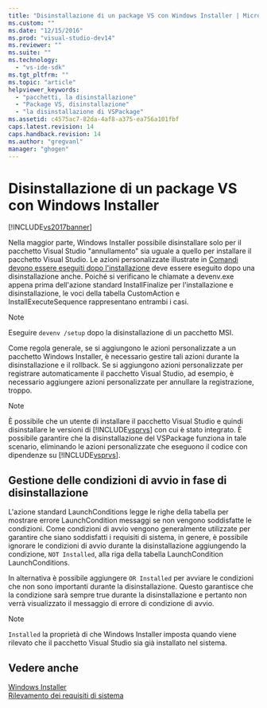 ```yaml
---
title: "Disinstallazione di un package VS con Windows Installer | Microsoft Docs"
ms.custom: ""
ms.date: "12/15/2016"
ms.prod: "visual-studio-dev14"
ms.reviewer: ""
ms.suite: ""
ms.technology: 
  - "vs-ide-sdk"
ms.tgt_pltfrm: ""
ms.topic: "article"
helpviewer_keywords: 
  - "pacchetti, la disinstallazione"
  - "Package VS, disinstallazione"
  - "la disinstallazione di VSPackage"
ms.assetid: c4575ac7-82da-4af8-a375-ea756a101fbf
caps.latest.revision: 14
caps.handback.revision: 14
ms.author: "gregvanl"
manager: "ghogen"
---
```

# Disinstallazione di un package VS con Windows Installer
[!INCLUDE[vs2017banner](../../code-quality/includes/vs2017banner.md)]

Nella maggior parte, Windows Installer possibile disinstallare solo per il pacchetto Visual Studio "annullamento" sia uguale a quello per installare il pacchetto Visual Studio. Le azioni personalizzate illustrate in [Comandi devono essere eseguiti dopo l'installazione](../../extensibility/internals/commands-that-must-be-run-after-installation.md) deve essere eseguito dopo una disinstallazione anche. Poiché si verificano le chiamate a devenv.exe appena prima dell'azione standard InstallFinalize per l'installazione e disinstallazione, le voci della tabella CustomAction e InstallExecuteSequence rappresentano entrambi i casi.  
  
> [!NOTE]
>  Eseguire `devenv /setup` dopo la disinstallazione di un pacchetto MSI.  
  
 Come regola generale, se si aggiungono le azioni personalizzate a un pacchetto Windows Installer, è necessario gestire tali azioni durante la disinstallazione e il rollback. Se si aggiungono azioni personalizzate per registrare automaticamente il pacchetto Visual Studio, ad esempio, è necessario aggiungere azioni personalizzate per annullare la registrazione, troppo.  
  
> [!NOTE]
>  È possibile che un utente di installare il pacchetto Visual Studio e quindi disinstallare le versioni di [!INCLUDE[vsprvs](../../code-quality/includes/vsprvs_md.md)] con cui è stato integrato. È possibile garantire che la disinstallazione del VSPackage funziona in tale scenario, eliminando le azioni personalizzate che eseguono il codice con dipendenze su [!INCLUDE[vsprvs](../../code-quality/includes/vsprvs_md.md)].  
  
## Gestione delle condizioni di avvio in fase di disinstallazione  
 L'azione standard LaunchConditions legge le righe della tabella per mostrare errore LaunchCondition messaggi se non vengono soddisfatte le condizioni. Come condizioni di avvio vengono generalmente utilizzate per garantire che siano soddisfatti i requisiti di sistema, in genere, è possibile ignorare le condizioni di avvio durante la disinstallazione aggiungendo la condizione, `NOT Installed`, alla riga della tabella LaunchCondition LaunchConditions.  
  
 In alternativa è possibile aggiungere `OR Installed` per avviare le condizioni che non sono importanti durante la disinstallazione. Questo garantisce che la condizione sarà sempre true durante la disinstallazione e pertanto non verrà visualizzato il messaggio di errore di condizione di avvio.  
  
> [!NOTE]
>  `Installed` la proprietà di che Windows Installer imposta quando viene rilevato che il pacchetto Visual Studio sia già installato nel sistema.  
  
## Vedere anche  
 [Windows Installer](http://msdn.microsoft.com/it-it/187d8965-c79d-4ecb-8689-10930fa8b3b5)   
 [Rilevamento dei requisiti di sistema](../../extensibility/internals/detecting-system-requirements.md)